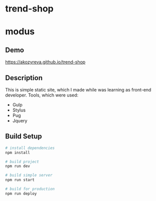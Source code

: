 # trend-shop
# modus
## Demo
https://akozyreva.github.io/trend-shop
## Description
This is simple static site, which I made while was learning as front-end developer.
Tools, which were used:
- Gulp
- Stylus
- Pug
- Jquery

## Build Setup

``` bash
# install dependencies
npm install

# build project
npm run dev

# build simple server
npm run start

# build for production
npm run deploy
```

